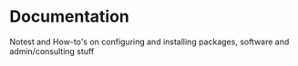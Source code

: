 # Documentation
Notest and How-to's on configuring and installing packages, software and admin/consulting stuff
